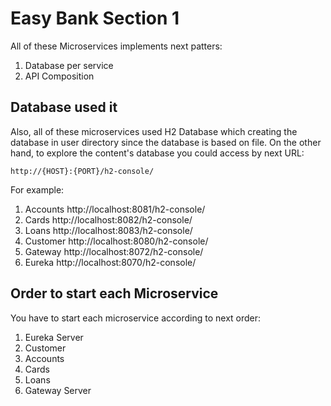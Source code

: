 # Easy Bank Section 1

All of these Microservices implements next patters:

1. Database per service
2. API Composition


## Database used it
Also, all of these microservices used H2 Database which creating the database in user directory since the database is based on file. On the other hand, to explore the content's database you could access by next URL:

    http://{HOST}:{PORT}/h2-console/

For example:

1. Accounts
    http://localhost:8081/h2-console/
2. Cards
    http://localhost:8082/h2-console/
3. Loans
    http://localhost:8083/h2-console/
4. Customer
    http://localhost:8080/h2-console/
5. Gateway
    http://localhost:8072/h2-console/
6. Eureka
    http://localhost:8070/h2-console/ 


## Order to start each Microservice
You have to start each microservice according to next order:

1. Eureka Server
2. Customer
3. Accounts
4. Cards
5. Loans
6. Gateway Server
